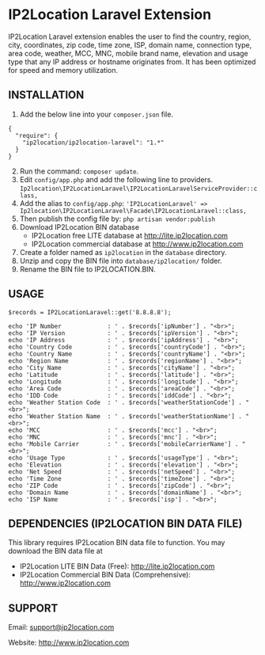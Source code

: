 # IP2Location Laravel Extension

IP2Location Laravel extension enables the user to find the country, region, city, coordinates, zip code, time zone, ISP, domain name, connection type, area code, weather, MCC, MNC, mobile brand name, elevation and usage type that any IP address or hostname originates from. It has been optimized for speed and memory utilization.


## INSTALLATION

1. Add the below line into your `composer.json` file.

```
{
  "require": {
    "ip2location/ip2location-laravel": "1.*"
  }
}
```

2. Run the command: `composer update`.
3. Edit `config/app.php` and add the following line to providers.
`Ip2location\IP2LocationLaravel\IP2LocationLaravelServiceProvider::class,`
4. Add the alias to `config/app.php`:
`'IP2LocationLaravel' => Ip2location\IP2LocationLaravel\Facade\IP2LocationLaravel::class,`
5. Then publish the config file by:
`php artisan vendor:publish`
6. Download IP2Location BIN database
    - IP2Location free LITE database at http://lite.ip2location.com
    - IP2Location commercial database at http://www.ip2location.com
7. Create a folder named as `ip2location` in the `database` directory.
8. Unzip and copy the BIN file into `database/ip2location/` folder. 
9. Rename the BIN file to IP2LOCATION.BIN.


## USAGE

```
$records = IP2LocationLaravel::get('8.8.8.8');

echo 'IP Number             : ' . $records['ipNumber'] . "<br>";
echo 'IP Version            : ' . $records['ipVersion'] . "<br>";
echo 'IP Address            : ' . $records['ipAddress'] . "<br>";
echo 'Country Code          : ' . $records['countryCode'] . "<br>";
echo 'Country Name          : ' . $records['countryName'] . "<br>";
echo 'Region Name           : ' . $records['regionName'] . "<br>";
echo 'City Name             : ' . $records['cityName'] . "<br>";
echo 'Latitude              : ' . $records['latitude'] . "<br>";
echo 'Longitude             : ' . $records['longitude'] . "<br>";
echo 'Area Code             : ' . $records['areaCode'] . "<br>";
echo 'IDD Code              : ' . $records['iddCode'] . "<br>";
echo 'Weather Station Code  : ' . $records['weatherStationCode'] . "<br>";
echo 'Weather Station Name  : ' . $records['weatherStationName'] . "<br>";
echo 'MCC                   : ' . $records['mcc'] . "<br>";
echo 'MNC                   : ' . $records['mnc'] . "<br>";
echo 'Mobile Carrier        : ' . $records['mobileCarrierName'] . "<br>";
echo 'Usage Type            : ' . $records['usageType'] . "<br>";
echo 'Elevation             : ' . $records['elevation'] . "<br>";
echo 'Net Speed             : ' . $records['netSpeed'] . "<br>";
echo 'Time Zone             : ' . $records['timeZone'] . "<br>";
echo 'ZIP Code              : ' . $records['zipCode'] . "<br>";
echo 'Domain Name           : ' . $records['domainName'] . "<br>";
echo 'ISP Name              : ' . $records['isp'] . "<br>";
```

## DEPENDENCIES (IP2LOCATION BIN DATA FILE)

This library requires IP2Location BIN data file to function. You may download the BIN data file at
* IP2Location LITE BIN Data (Free): http://lite.ip2location.com
* IP2Location Commercial BIN Data (Comprehensive): http://www.ip2location.com


## SUPPORT

Email: support@ip2location.com

Website: http://www.ip2location.com
